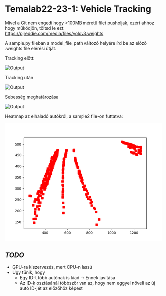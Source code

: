 # Temalab22-23-1: Vehicle Tracking

Mivel a Git nem engedi hogy >100MB méretű filet pusholjak, ezért ahhoz hogy működjön, töltsd le ezt: https://pjreddie.com/media/files/yolov3.weights 

A sample.py fileban a model_file_path változó helyére írd be az előző .weights file elérési útját.

Tracking előtt:

![Output](sampleOutputGif.gif)


Tracking után

![Output](sampleOutputGifTracking.gif)

Sebesség meghatározása

![Output](sampleOutputGifSpeed.gif)

Heatmap az elhaladó autókról, a sample2 file-on futtatva:

![Output](sample2_detections.png)

## _TODO_
- GPU-ra kiszervezés, mert CPU-n lassú
- Úgy tűnik, hogy 
  - Egy ID-t több autónak is kiad &rarr; Ennek javítása
  - Az ID-k osztásánál többször van az, hogy nem eggyel növeli az új autó ID-jét az előzőhöz képest